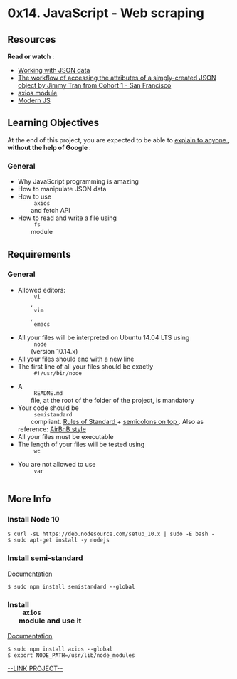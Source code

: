 # 0x14. JavaScript - Web scraping

<html>
<div class="panel panel-default" id="project-description">
 <div class="panel-body">
  <h2>
   Resources
  </h2>
  <p>
   <strong>
    Read or watch
   </strong>
   :
  </p>
  <ul>
   <li>
    <a href="https://developer.mozilla.org/en-US/docs/Learn/JavaScript/Objects/JSON" target="_blank" title="Working with JSON data">
     Working with JSON data
    </a>
   </li>
   <li>
    <a href="https://medium.com/@vietkieutie/the-workflow-of-accessing-the-attributes-of-a-simply-created-json-object-82a5b33e2319" target="_blank" title="The workflow of accessing the attributes of a simply-created JSON object by Jimmy Tran from Cohort 1 - San Francisco">
     The workflow of accessing the attributes of a simply-created JSON object by Jimmy Tran from Cohort 1 - San Francisco
    </a>
   </li>
   <li>
    <a href="https://github.com/axios/axios" target="_blank" title="axios module">
     axios module
    </a>
   </li>
   <li>
    <a href="https://github.com/mbeaudru/modern-js-cheatsheet" target="_blank" title="Modern JS">
     Modern JS
    </a>
   </li>
  </ul>
  <h2>
   Learning Objectives
  </h2>
  <p>
   At the end of this project, you are expected to be able to
   <a href="https://fs.blog/feynman-learning-technique/" target="_blank" title="explain to anyone">
    explain to anyone
   </a>
   ,
   <strong>
    without the help of Google
   </strong>
   :
  </p>
  <h3>
   General
  </h3>
  <ul>
   <li>
    Why JavaScript programming is amazing
   </li>
   <li>
    How to manipulate JSON data
   </li>
   <li>
    How to use
    <code>
     axios
    </code>
    and fetch API
   </li>
   <li>
    How to read and write a file using
    <code>
     fs
    </code>
    module
   </li>
  </ul>
  <h2>
   Requirements
  </h2>
  <h3>
   General
  </h3>
  <ul>
   <li>
    Allowed editors:
    <code>
     vi
    </code>
    ,
    <code>
     vim
    </code>
    ,
    <code>
     emacs
    </code>
   </li>
   <li>
    All your files will be interpreted on Ubuntu 14.04 LTS using
    <code>
     node
    </code>
    (version 10.14.x)
   </li>
   <li>
    All your files should end with a new line
   </li>
   <li>
    The first line of all your files should be exactly
    <code>
     #!/usr/bin/node
    </code>
   </li>
   <li>
    A
    <code>
     README.md
    </code>
    file, at the root of the folder of the project, is mandatory
   </li>
   <li>
    Your code should be
    <code>
     semistandard
    </code>
    compliant.
    <a href="https://standardjs.com/rules.html" target="_blank" title="Rules of Standard">
     Rules of Standard
    </a>
    +
    <a href="https://github.com/standard/semistandard" target="_blank" title="semicolons on top">
     semicolons on top
    </a>
    . Also as reference:
    <a href="https://github.com/airbnb/javascript" target="_blank" title="AirBnB style">
     AirBnB style
    </a>
   </li>
   <li>
    All your files must be executable
   </li>
   <li>
    The length of your files will be tested using
    <code>
     wc
    </code>
   </li>
   <li>
    You are not allowed to use
    <code>
     var
    </code>
   </li>
  </ul>
  <h2>
   More Info
  </h2>
  <h3>
   Install Node 10
  </h3>
  <pre><code>$ curl -sL https://deb.nodesource.com/setup_10.x | sudo -E bash -
$ sudo apt-get install -y nodejs
</code></pre>
  <h3>
   Install semi-standard
  </h3>
  <p>
   <a href="https://github.com/standard/semistandard" target="_blank" title="Documentation">
    Documentation
   </a>
  </p>
  <pre><code>$ sudo npm install semistandard --global
</code></pre>
  <h3>
   Install
   <code>
    axios
   </code>
   module and use it
  </h3>
  <p>
   <a href="https://github.com/axios/axios" target="_blank" title="Documentation">
    Documentation
   </a>
  </p>
  <pre><code>$ sudo npm install axios --global
$ export NODE_PATH=/usr/lib/node_modules
</code></pre>
 </div>
</div>

[--LINK PROJECT--](https://intranet.hbtn.io/projects/333)
</html>